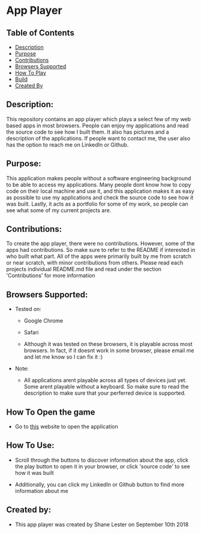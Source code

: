 # App Player

## Table of Contents

* [Description](#description)
* [Purpose](#purpose)
* [Contributions](#Contributions)
* [Browsers Supported](#browsers-supported)
* [How To Play](#how-to-play)
* [Build](#build)
* [Created By](#created-by)

## Description: 
This repository contains an app player which plays a select few of my
web based apps in most browsers. People can enjoy my applications and read
the source code to see how I built them. It also has pictures
and a description of the applications. If people want to contact me, the user also has
the option to reach me on LinkedIn or Github.

## Purpose:     
This application makes people without a software engineering background to be able
to access my applications. Many people dont know how to copy code on their local
machine and use it, and this application makes it as easy as possible to use my 
applications and check the source code to see how it was built. Lastly, it acts as
a portfolio for some of my work, so people can see what some of my current projects are.

## Contributions:

To create the app player, there were no contributions. However, some of the apps had contributions. So make sure to refer to the README if interested in who built what part. All of the apps were primarily built by me from scratch or near scratch, with minor contributions from others. Please read each projects individual README.md file and read under the section 'Contributions' for more information

## Browsers Supported:

- Tested on:
	- Google Chrome

	- Safari

	- Although it was tested on these browsers, it is playable across most browsers. In fact, if it doesnt work in some browser, please email me and let me know so I can fix it :)

- Note:
	- All applications arent playable across all types of devices just yet. Some arent playable without a keyboard. So make sure to read the description to make sure that your perferred device is supported.

## How To Open the game

- Go to [this](Shane-Lester99.github.io) website to open the application

## How To Use:   

- Scroll through the buttons to discover information about the app, click the play button to open it in your browser, or click 'source code' to see how it was built

- Additionally, you can click my LinkedIn or Github button to find more information about me


## Created by:

- This app player was created by Shane Lester on September 10th 2018